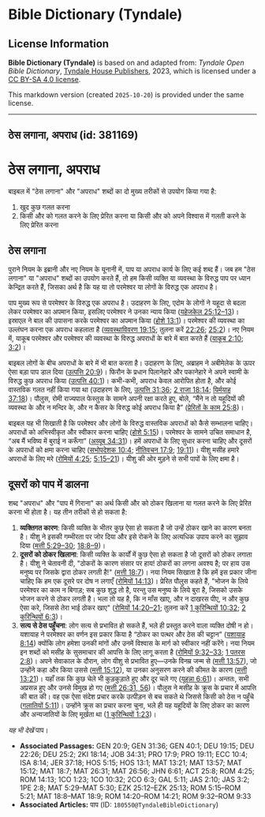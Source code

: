 # Bible Dictionary (Tyndale)

## License Information

**Bible Dictionary (Tyndale)** is based on and adapted from: _Tyndale Open Bible Dictionary_, [Tyndale House Publishers](https://tyndaleopenresources.com/), 2023, which is licensed under a [CC BY-SA 4.0 license](https://creativecommons.org/licenses/by-sa/4.0/legalcode.en).

This markdown version (created `2025-10-20`) is provided under the same license.



--------------------------------

## ठेस लगाना, अपराध (id: 381169)

ठेस लगाना, अपराध
================

बाइबल में "ठेस लगाना" और "अपराध" शब्दों का दो मुख्य तरीकों से उपयोग किया गया है:

1. खुद कुछ गलत करना
2. किसी और को गलत करने के लिए प्रेरित करना या किसी और को अपने विश्वास में गलती करने के लिए प्रेरित करना

ठेस लगाना
---------

पुराने नियम के इब्रानी और नए नियम के यूनानी में, पाप या अपराध कार्य के लिए कई शब्द हैं। जब हम "ठेस लगाना" या "अपराध" शब्दों का उपयोग करते हैं, तो हम किसी व्यक्ति या व्यवस्था के विरुद्ध पाप पर ध्यान केन्द्रित करते हैं, जिसका अर्थ है कि यह या तो परमेश्वर या लोगों के विरुद्ध एक अपराध है।

पाप मुख्य रूप से परमेश्वर के विरुद्ध एक अपराध है। उदाहरण के लिए, एदोम के लोगों ने यहूदा से बदला लेकर परमेश्वर का अपमान किया, इसलिए परमेश्वर ने उनका न्याय किया ([यहेजकेल 25:12–13](https://ref.ly/Ezek25:12-Ezek25:13))। इस्राएल ने बाल की उपासना करके परमेश्वर का अपमान किया ([होशे 13:1](https://ref.ly/Hos13:1))। परमेश्वर की व्यवस्था का उल्लंघन करना एक अपराध कहलाता है ([व्यवस्थाविवरण 19:15](https://ref.ly/Deut19:15); तुलना करें [22:26](https://ref.ly/Deut22:26); [25:2](https://ref.ly/Deut25:2))। नए नियम में, याकूब परमेश्वर और परमेश्वर की व्यवस्था के विरुद्ध अपराधों के बारे में बात करते हैं ([याकूब 2:10](https://ref.ly/Jas2:10); [3:2](https://ref.ly/Jas3:2))।

बाइबल लोगों के बीच अपराधों के बारे में भी बात करता है। उदाहरण के लिए, अब्राहम ने अबीमेलेक के ऊपर ऐसा बड़ा पाप डाल दिया ([उत्पत्ति 20:9](https://ref.ly/Gen20:9))। फिरौन के प्रधान पिलानेहारे और पकानेहारे ने अपने स्वामी के विरुद्ध कुछ अपराध किया ([उत्पत्ति 40:1](https://ref.ly/Gen40:1))। कभी\-कभी, अपराध केवल आरोपित होता है, और कोई वास्तविक गलत नहीं किया गया था (उदाहरण के लिए, [उत्पत्ति 31:36](https://ref.ly/Gen31:36); [2 राजा 18:14](https://ref.ly/2Kgs18:14); [यिर्मयाह 37:18](https://ref.ly/Jer37:18))। पौलुस, रोमी राज्यपाल फेस्तुस के सामने अपनी रक्षा करते हुए, बोले, “मैंने न तो यहूदियों की व्यवस्था के और न मन्दिर के, और न कैसर के विरुद्ध कोई अपराध किया है” ([प्रेरितों के काम 25:8](https://ref.ly/Acts25:8))।

बाइबल यह भी सिखाती है कि परमेश्वर और लोगों के विरुद्ध वास्तविक अपराधों को कैसे सम्भालना चाहिए। अपराधों को अभिस्वीकृत और स्वीकार करना चाहिए ([होशे 5:15](https://ref.ly/Hos5:15))। परमेश्वर के सामने उचित समाधान है, “अब मैं भविष्य में बुराई न करूँगा” ([अय्यूब 34:31](https://ref.ly/Job34:31))। हमें अपराधों के लिए सुधार करना चाहिए और दूसरों के अपराधों को क्षमा करना चाहिए ([सभोपदेशक 10:4](https://ref.ly/Eccl10:4); [नीतिवचन 17:9](https://ref.ly/Prov17:9); [19:11](https://ref.ly/Prov19:11))। यीशु मसीह हमारे अपराधों के लिए मरे ([रोमियों 4:25](https://ref.ly/Rom4:25); [5:15–21](https://ref.ly/Rom5:15-Rom5:21))। यीशु की ओर मुड़ने से सभी पापों के लिए क्षमा है।

दूसरों को पाप में डालना
-----------------------

शब्द "अपराध" और "पाप में गिराना" का अर्थ किसी और को ठोकर खिलाना या गलत करने के लिए प्रेरित करना भी होता है। यह तीन तरीकों से हो सकता है:

1. **व्यक्तिगत कारण**: किसी व्यक्ति के भीतर कुछ ऐसा हो सकता है जो उन्हें ठोकर खाने का कारण बनता है। यीशु ने इसकी गम्भीरता पर जोर दिया और इसे रोकने के लिए अत्यधिक उपाय करने का सुझाव दिया ([मत्ती 5:29–30](https://ref.ly/Matt5:29-Matt5:30); [18:8–9](https://ref.ly/Matt18:8-Matt18:9))।
2. **दूसरों को ठोकर खिलाना**: किसी व्यक्ति के कार्यों में कुछ ऐसा हो सकता है जो दूसरों को ठोकर लगाता है। यीशु ने चेतावनी दी, "ठोकरों के कारण संसार पर हाय! ठोकरों का लगना अवश्य है; पर हाय उस मनुष्य पर जिसके द्वारा ठोकर लगती है!" ([मत्ती 18:7](https://ref.ly/Matt18:7))। नया नियम सिखाता है कि हमें इस प्रकार जीना चाहिए कि हम एक दूसरे पर दोष न लगाएँ ([रोमियों 14:13](https://ref.ly/Rom14:13))। प्रेरित पौलुस कहते हैं, "भोजन के लिये परमेश्वर का काम न बिगाड़; सब कुछ शुद्ध तो है, परन्तु उस मनुष्य के लिये बुरा है, जिसको उसके भोजन करने से ठोकर लगती है। भला तो यह है, कि न माँस खाए, और न दाखरस पीए, न और कुछ ऐसा करे, जिससे तेरा भाई ठोकर खाए" ([रोमियों 14:20–21](https://ref.ly/Rom14:20-Rom14:21); तुलना करें [1 कुरिन्थियों 10:32](https://ref.ly/1Cor10:32); [2 कुरिन्थियों 6:3](https://ref.ly/2Cor6:3))।
3. **सत्य से ठेस पहुँचना**: लोग सत्य से प्रभावित हो सकते हैं, भले ही प्रस्तुत करने वाला व्यक्ति दोषी न हो। यशायाह ने परमेश्वर का वर्णन इस प्रकार किया है “ठोकर का पत्थर और ठेस की चट्टान” ([यशायाह 8:14](https://ref.ly/Isa8:14)) क्योंकि लोग हमेशा उनकी मांगों और उनमें विश्वास के मार्ग को स्वीकार नहीं करेंगे। नया नियम इन शब्दों को मसीह के सुसमाचार की आपत्ति के लिए लागू करता है ([रोमियों 9:32–33](https://ref.ly/Rom9:32-Rom9:33); [1 पतरस 2:8](https://ref.ly/1Pet2:8))। अपने सेवाकाल के दौरान, लोग यीशु से प्रभावित हुए—उनके विनम्र जन्म से ([मत्ती 13:57](https://ref.ly/Matt13:57)), जो उन्होंने कहा और किया उससे ([मत्ती 15:12](https://ref.ly/Matt15:12)), या उनका अनुसरण करने की कीमत के कारण ([मत्ती 13:21](https://ref.ly/Matt13:21))। यहाँ तक कि कुछ चेले भी कुड़कुड़ाते हुए और दूर चले गए ([यूहन्ना 6:61](https://ref.ly/John6:61))। अन्ततः, सभी अप्रसन्न हुए और उनसे विमुख हो गए ([मत्ती 26:31, 56](https://ref.ly/Matt26:31,Matt26:56))। पौलुस ने मसीह के क्रूस के प्रचार में आपत्ति की बात की। वह एक ऐसा संदेश प्रचार करके उत्पीड़न से बच सकते थे जिससे किसी को ठेस न पहुँचे ([गलातियों 5:11](https://ref.ly/Gal5:11))। उन्होंने क्रूस का प्रचार करना चुना, भले ही यह यहूदियों के लिए ठोकर का कारण और अन्यजातियों के लिए मूर्खता था ([1 कुरिन्थियों 1:23](https://ref.ly/1Cor1:23))।

*यह भी देखें* पाप।

* **Associated Passages:** GEN 20:9; GEN 31:36; GEN 40:1; DEU 19:15; DEU 22:26; DEU 25:2; 2KI 18:14; JOB 34:31; PRO 17:9; PRO 19:11; ECC 10:4; ISA 8:14; JER 37:18; HOS 5:15; HOS 13:1; MAT 13:21; MAT 13:57; MAT 15:12; MAT 18:7; MAT 26:31; MAT 26:56; JHN 6:61; ACT 25:8; ROM 4:25; ROM 14:13; 1CO 1:23; 1CO 10:32; 2CO 6:3; GAL 5:11; JAS 2:10; JAS 3:2; 1PE 2:8; MAT 5:29–MAT 5:30; EZK 25:12–EZK 25:13; ROM 5:15–ROM 5:21; MAT 18:8–MAT 18:9; ROM 14:20–ROM 14:21; ROM 9:32–ROM 9:33
* **Associated Articles:** पाप (ID: `180550@TyndaleBibleDictionary`)

